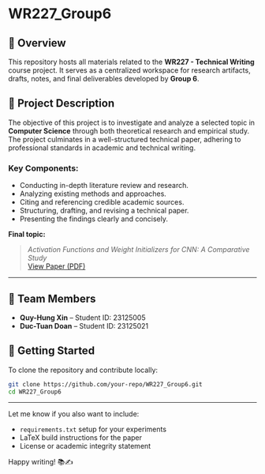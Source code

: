 # WR227_Group6

## 📄 Overview

This repository hosts all materials related to the **WR227 - Technical Writing** course project. It serves as a centralized workspace for research artifacts, drafts, notes, and final deliverables developed by **Group 6**.

## 📘 Project Description

The objective of this project is to investigate and analyze a selected topic in **Computer Science** through both theoretical research and empirical study. The project culminates in a well-structured technical paper, adhering to professional standards in academic and technical writing.

### Key Components:
- Conducting in-depth literature review and research.
- Analyzing existing methods and approaches.
- Citing and referencing credible academic sources.
- Structuring, drafting, and revising a technical paper.
- Presenting the findings clearly and concisely.

**Final topic:**  
> *Activation Functions and Weight Initializers for CNN: A Comparative Study*  
> [View Paper (PDF)](./Technical_Writing___Group_6.pdf)
---

## 👥 Team Members

- **Quy-Hung Xin** – Student ID: 23125005  
- **Duc-Tuan Doan** – Student ID: 23125021

## 🚀 Getting Started

To clone the repository and contribute locally:

```bash
git clone https://github.com/your-repo/WR227_Group6.git
cd WR227_Group6
```
---
Let me know if you also want to include:
- `requirements.txt` setup for your experiments
- LaTeX build instructions for the paper
- License or academic integrity statement

Happy writing! 📚✍️
